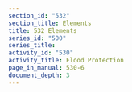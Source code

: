 ```yaml
---
section_id: "532"
section_title: Elements
title: 532 Elements
series_id: "500"
series_title: 
activity_id: "530"
activity_title: Flood Protection
page_in_manual: 530-6
document_depth: 3
---
```

